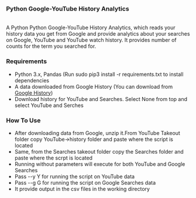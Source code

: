 <h3>Python Google-YouTube History Analytics</h3>
<br>A Python Python Google-YouTube History Analytics, which reads your history data you get from Google and provide analytics about your searches on Google, YouTube and YouTube watch history. It provides number of counts for the term you searched for.

<h3>Requirements</h3>
<ul>
<li>Python 3.x, Pandas (Run sudo pip3 install -r requirements.txt to install dependencies</li>
<li>A data downloaded from Google History (You can download from <a href="https://takeout.google.com/settings/takeout">Google History</a>)</li>
<li>Download history for YouTube and Searches. Select None from top and select YouTube and Serches</li>
</ul>

<h3>How To Use</h3>
<ul>
<li>After downloading data from Google, unzip it.From YouTube Takeout folder copy YouTube->history folder and paste where the script is located</li>
<li>Same, from the Searches takeout folder copy the Searches folder and paste where the scrpt is located</li>
<li>Running without parameters will execute for both YouTube and Google Searches</li>
<li>Pass --y Y for running the script on YouTube data</li>
<li>Pass --g G for running the script on Google Searches data</li>
<li>It provide output in the csv files in the working directory</li>
</ul>
